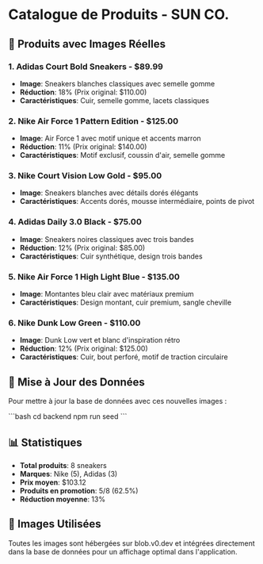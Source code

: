 # Catalogue de Produits - SUN CO.

## 📸 Produits avec Images Réelles

### 1. **Adidas Court Bold Sneakers** - $89.99
- **Image**: Sneakers blanches classiques avec semelle gomme
- **Réduction**: 18% (Prix original: $110.00)
- **Caractéristiques**: Cuir, semelle gomme, lacets classiques

### 2. **Nike Air Force 1 Pattern Edition** - $125.00
- **Image**: Air Force 1 avec motif unique et accents marron
- **Réduction**: 11% (Prix original: $140.00)
- **Caractéristiques**: Motif exclusif, coussin d'air, semelle gomme

### 3. **Nike Court Vision Low Gold** - $95.00
- **Image**: Sneakers blanches avec détails dorés élégants
- **Caractéristiques**: Accents dorés, mousse intermédiaire, points de pivot

### 4. **Adidas Daily 3.0 Black** - $75.00
- **Image**: Sneakers noires classiques avec trois bandes
- **Réduction**: 12% (Prix original: $85.00)
- **Caractéristiques**: Cuir synthétique, design trois bandes

### 5. **Nike Air Force 1 High Light Blue** - $135.00
- **Image**: Montantes bleu clair avec matériaux premium
- **Caractéristiques**: Design montant, cuir premium, sangle cheville

### 6. **Nike Dunk Low Green** - $110.00
- **Image**: Dunk Low vert et blanc d'inspiration rétro
- **Réduction**: 12% (Prix original: $125.00)
- **Caractéristiques**: Cuir, bout perforé, motif de traction circulaire

## 🔄 Mise à Jour des Données

Pour mettre à jour la base de données avec ces nouvelles images :

\`\`\`bash
cd backend
npm run seed
\`\`\`

## 📊 Statistiques

- **Total produits**: 8 sneakers
- **Marques**: Nike (5), Adidas (3)
- **Prix moyen**: $103.12
- **Produits en promotion**: 5/8 (62.5%)
- **Réduction moyenne**: 13%

## 🎨 Images Utilisées

Toutes les images sont hébergées sur blob.v0.dev et intégrées directement dans la base de données pour un affichage optimal dans l'application.
